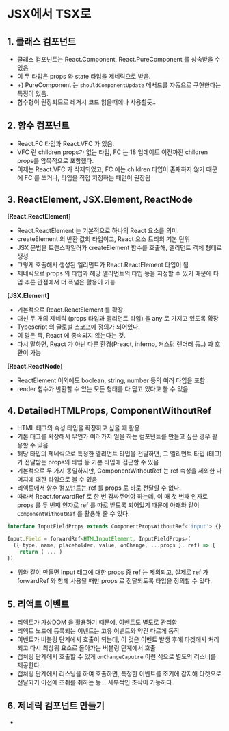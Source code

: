 # JSX에서 TSX로

## 1. 클래스 컴포넌트

- 클래스 컴포넌트는 React.Component, React.PureComponent 를 상속받을 수 있음
- 이 두 타입은 props 와 state 타입을 제네릭으로 받음.
- +) PureComponent 는 `shouldComponentUpdate` 메서드를 자동으로 구현한다는 특징이 있음.
- 함수형이 권장되므로 레거시 코드 읽을때에나 사용할듯..

## 2. 함수 컴포넌트

- React.FC 타입과 React.VFC 가 있음.
- VFC 란 children props가 없는 타입, FC 는 18 업데이트 이전까진 children props를 암묵적으로 포함했다.
- 이제는 React.VFC 가 삭제되었고, FC 에는 children 타입이 존재하지 않기 때문에 FC 를 쓰거나, 타입을 직접 지정하는 패턴이 권장됨

## 3. ReactElement, JSX.Element, ReactNode

**[React.ReactElement]**

- React.ReactElement 는 기본적으로 하나의 React 요소를 의미.
- createElement 의 반환 값의 타입이고, React 요소 트리의 기본 단위
- JSX 문법을 트랜스파일러가 createElement 함수를 호출해, 엘리먼트 객체 형태로 생성
- 그렇게 호출해서 생성된 엘리먼트가 React.ReactElement 타입이 됨
- 제네릭으로 props 의 타입과 해당 엘리먼트의 타입 등을 지정할 수 있기 때문에 타입 추론 관점에서 더 폭넓은 활용이 가능

**[JSX.Element]**

- 기본적으로 React.ReactElement 를 확장
- 대신 두 개의 제네릭 (props 타입과 엘리먼트 타입) 을 any 로 가지고 있도록 확장
- Typescript 의 글로벌 스코프에 정의가 되어있다.
- 이 말은 즉, React 에 종속되지 않는다는 것.
- 다시 말하면, React 가 아닌 다른 환경(Preact, inferno, 커스텀 렌더러 등..) 과 호환이 가능

**[React.ReactNode]**

- ReactElement 이외에도 boolean, string, number 등의 여러 타입을 포함
- render 함수가 반환할 수 있는 모든 형태를 다 담고 있다고 볼 수 있음

## 4. DetailedHTMLProps, ComponentWithoutRef

- HTML 태그의 속성 타입을 확장하고 싶을 때 활용
- 기본 태그를 확장해서 무언가 여러가지 일을 하는 컴포넌트를 만들고 싶은 경우 활용할 수 있음
- 해당 타입의 제네릭으로 특정한 엘리먼트 타입을 전달하면, 그 엘리먼트 타입 (태그) 가 전달받는 props의 타입 등 기본 타입에 접근할 수 있음
- 기본적으로 두 가지 동일하지만, ComponentWithoutRef 는 ref 속성을 제외한 나머지에 대한 타입으로 볼 수 있음
- 리액트에서 함수 컴포넌트는 ref 를 props 로 바로 전달할 수 없다.
- 따라서 React.forwardRef 로 한 번 감싸주어야 하는데, 이 때 첫 번째 인자로 props 를 두 번째 인자로 ref 를 따로 받도록 되어있기 때문에 아래와 같이 `ComponentWithoutRef` 를 활용해 줄 수 있다.

```jsx
interface InputFieldProps extends ComponentPropsWithoutRef<'input'> {}

Input.Field = forwardRef<HTMLInputElement, InputFieldProps>(
  ({ type, name, placeholder, value, onChange, ...props }, ref) => {
    return ( ... )
})
```

- 위와 같이 만들면 Input 태그에 대한 props 중 ref 는 제외되고, 실제로 ref 가 forwardRef 와 함께 사용될 때만 props 로 전달되도록 타입을 정의할 수 있다.

## 5. 리액트 이벤트

- 리액트가 가상DOM 을 활용하기 때문에, 이벤트도 별도로 관리함
- 리액트 노드에 등록되는 이벤트는 고유 이벤트와 약간 다르게 동작
- 이벤트가 버블링 단계에서 호출이 되는데, 이 것은 이벤트 발생 후에 타겟에서 처리 되고 다시 최상위 요소로 돌아가는 버블링 단계에서 호출
- 캡쳐링 단계에서 호출할 수 있게 `onChangeCaputre` 이런 식으로 별도의 리스너를 제공한다.
- 캡쳐링 단계에서 리스닝을 하여 호출하면, 특정한 이벤트를 조기에 감지해 타겟으로 전달되기 이전에 조취를 취하는 등... 세부적인 조작이 가능하다.

## 6. 제네릭 컴포넌트 만들기

-
